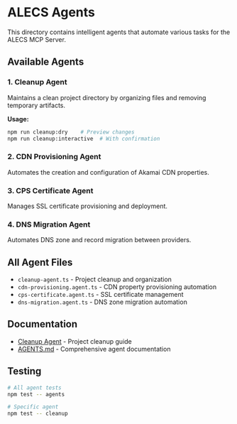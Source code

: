 # ALECS Agents

This directory contains intelligent agents that automate various tasks for the ALECS MCP Server.

## Available Agents

### 1. Cleanup Agent
Maintains a clean project directory by organizing files and removing temporary artifacts.

**Usage:**
```bash
npm run cleanup:dry    # Preview changes
npm run cleanup:interactive  # With confirmation
```

### 2. CDN Provisioning Agent
Automates the creation and configuration of Akamai CDN properties.

### 3. CPS Certificate Agent
Manages SSL certificate provisioning and deployment.

### 4. DNS Migration Agent
Automates DNS zone and record migration between providers.

## All Agent Files

- `cleanup-agent.ts` - Project cleanup and organization
- `cdn-provisioning.agent.ts` - CDN property provisioning automation
- `cps-certificate.agent.ts` - SSL certificate management
- `dns-migration.agent.ts` - DNS zone migration automation

## Documentation

- [Cleanup Agent](../../docs/cleanup-agent.md) - Project cleanup guide
- [AGENTS.md](../../AGENTS.md) - Comprehensive agent documentation

## Testing

```bash
# All agent tests
npm test -- agents

# Specific agent
npm test -- cleanup
```